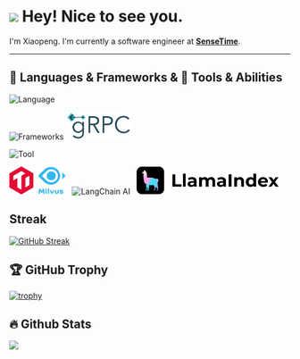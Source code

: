 
# <img src="https://emojis.slackmojis.com/emojis/images/1531849430/4246/blob-sunglasses.gif?1531849430" width="30"/> Hey! Nice to see you.</h1>

I'm Xiaopeng. I'm currently a software engineer at <strong><a href="https://www.sensetime.com/">SenseTime</a></strong>.

<hr>

## 🚀 Languages & Frameworks & 🔨 Tools & Abilities

![Language](https://go-skill-icons.vercel.app/api/icons?i=go,py,rust,latex,md,git&theme=dark)

![Frameworks](https://go-skill-icons.vercel.app/api/icons?i=mysql,redis,kafka,grafana,docker,kubernetes,pytorch,fastapi&theme=dark) <img src="icons/grpc-logo.svg" alt="gRPC" height="50" />

![Tool](https://go-skill-icons.vercel.app/api/icons?i=vscode,matlab,notion,postman,bash,vim,apple,linux&theme=dark)

<p> 
  <img src="icons/TiDB_original.svg" alt="TiDB" height="50" />&nbsp&nbsp<img src="icons/milvus-stacked-color.svg" alt="Milvus" height="50" />&nbsp&nbsp
  <img src="https://raw.githubusercontent.com/langchain-ai/.github/main/profile/logo-dark.svg#gh-light-mode-only" alt="LangChain AI" height="50" />&nbsp&nbsp
  <img src="icons/LlamaIndex.svg" alt="LlamaIndex" height="50" />&nbsp&nbsp
</p>


## Streak

[![GitHub Streak](https://streak-stats.demolab.com/?user=simonwei97)](https://git.io/streak-stats)

## 🏆 GitHub Trophy

[![trophy](https://github-profile-trophy.vercel.app/?username=simonwei97&theme=onedark&margin-w=5&margin-h=5)](https://github.com/ryo-ma/github-profile-trophy)

## 🔥 Github Stats

<div>
  <img height="165" align="left" src="https://github-readme-stats.vercel.app/api?username=simonwei97&show_icons=true&theme=gotham&count_private=true" />
<!--   <img src="https://github-readme-stats.vercel.app/api/top-langs/?username=simonwei97&layout=compact&show_icons=true&theme=gotham" /> -->
</div>

<!--![simonwei97's GitHub stats](https://github-readme-stats.vercel.app/api?username=simonwei97&show_icons=true&show=reviews,discussions_started,discussions_answered,prs_merged,prs_merged_percentage)-->

<!--![simonwei97's WakaTime stats](https://github-readme-stats.vercel.app/api/wakatime?username=simonwei97) -->
